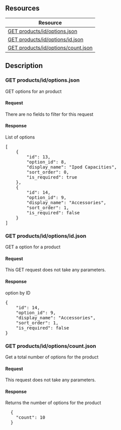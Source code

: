 ## Resources
<table class="table table-bproducted ">
  <thead>
   <tr>
     <th>Resource</th>
   </tr>
 </thead>
 <tbody>
   <tr>
     <td><a href="#get-productsidoptionsjson">GET products/id/options.json</a></td>
     
   </tr>
   <tr>
     <td><a href="#get-productsidoptionsidjson">GET products/id/options/id.json</a></td>
     
   </tr>
   <tr>
     <td><a href="#get-productsidoptionscountjson">GET products/id/options/count.json</a></td>
     
   </tr>
   
 </tbody>
</table>
   
## Description
### GET products/id/options.json
GET options for an product

#### Request
There are no fields to filter for this request

#### Response
List of options
<pre>
[
    {
        "id": 13,
        "option_id": 8,
        "display_name": "Ipod Capacities",
        "sort_order": 0,
        "is_required": true
    },
    {
        "id": 14,
        "option_id": 9,
        "display_name": "Accessories",
        "sort_order": 1,
        "is_required": false
    }
]
</pre>


### GET products/id/options/id.json
GET a option for a product

#### Request
This GET request does not take any parameters.

#### Response
option by ID
<pre>
{
    "id": 14,
    "option_id": 9,
    "display_name": "Accessories",
    "sort_order": 1,
    "is_required": false
}
</pre>    


### GET products/id/options/count.json
Get a total number of options for the product

#### Request
This request does not take any parameters.

#### Response
Returns the number of options for the product 
<pre>
  {
    "count": 10
  }
</pre>
